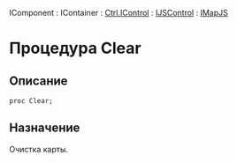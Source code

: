 ﻿---
Link: .Ctrl.IMapJS.@Clear
---

IComponent : IContainer : [Ctrl.IControl](topic:Com.Custom.ComClasses.Ctrl.IControl.Default) :
[IJSControl](topic:Com.Custom.ComClasses.Ctrl.IJSControl.Default) : [IMapJS](Default)

# Процедура Clear

## Описание

    proc Clear;

## Назначение

Очистка карты.